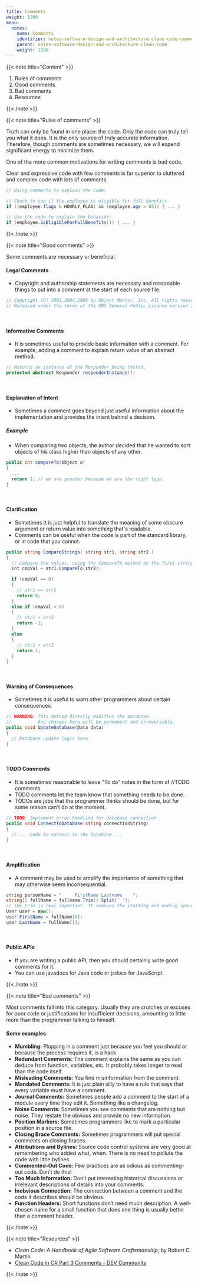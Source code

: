 ```yaml
---
title: Comments
weight: 1300
menu:
  notes:
    name: Comments
    identifier: notes-software-design-and-architecture-clean-code-comments
    parent: notes-software-design-and-architecture-clean-code
    weight: 1300
---
```


{{< note title="Content" >}}

1. Rules of comments
2. Good comments
3. Bad comments
4. Resources

{{< /note >}}

{{< note title="Rules of comments" >}}

Truth can only be found in one place: the code. Only the code can truly tell you what it does. It is the only source of truly accurate information. Therefore, though comments are sometimes necessary, we will expend significant energy to minimize them.

One of the more common motivations for writing comments is bad code.

Clear and expressive code with few comments is far superior to cluttered and complex code with lots of comments.

```csharp
// Using comments to explain the code:

// Check to see if the employee is eligible for full benefits
if ((employee.flags & HOURLY_FLAG) && (employee.age > 65)) { ... }

// Use the code to explain the behavior:
if (employee.isEligibleForFullBenefits()) { ... }
```

{{< /note >}}

{{< note title="Good comments" >}}

Some comments are necessary or beneficial.

#### Legal Comments

- Copyright and authorship statements are necessary and reasonable things to put into a comment at the start of each source file.

```csharp
// Copyright (C) 2003,2004,2005 by Object Mentor, Inc. All rights reserved.
// Released under the terms of the GNU General Public License version 2 or later.
```

<br/>

#### Informative Comments

- It is sometimes useful to provide basic information with a comment. For example, adding a comment to explain return value of an abstract method.

```csharp
// Returns an instance of the Responder being tested.
protected abstract Responder responderInstance();
```

<br/>

#### Explanation of Intent

- Sometimes a comment goes beyond just useful information about the implementation and provides the intent behind a decision.

##### Example

- When comparing two objects, the author decided that he wanted to sort objects of his class higher than objects of any other.

```csharp
public int compareTo(Object o)
{
  ... 
  return 1; // we are greater because we are the right type.
}
```

<br/>

#### Clarification

- Sometimes it is just helpful to translate the meaning of some obscure argument or return value into something that's readable.
- Comments can be useful when the code is part of the standard library, or in code that you cannot.

```csharp
public string CompareStrings( string str1, string str2 )
{
  // Compare the values, using the CompareTo method on the first string.
  int cmpVal = str1.CompareTo(str2);

  if (cmpVal == 0) 
  {
    // str1 == str2
    return 0;
  }
  else if (cmpVal < 0)
  {
    // str1 < str2
    return -1;
  }
  else
  {
    // str1 > str2
    return 1;
  }
}
```

<br/>

#### Warning of Consequences

- Sometimes it is useful to warn other programmers about certain consequences.

```csharp
// WARNING: This method directly modifies the database.  
//          Any changes here will be permanent and irreversible.
public void UpdateDatabase(Data data)
{
  // Database update logic here
}
```

<br/>

#### TODO Comments

- It is sometimes reasonable to leave "To do" notes in the form of //TODO comments.
- TODO comments let the team know that something needs to be done.
- TODOs are jobs that the programmer thinks should be done, but for some reason can't do at the moment.

```csharp
// TODO: Implement error handling for database connection
public void ConnectToDatabase(string connectionString)
{
  // ... code to connect to the database ...
}
```

<br/>

#### Amplification

- A comment may be used to amplify the importance of something that may otherwise seem inconsequential.

```csharp
string personName = "     FirstName Lastname    ";
string[] fullName = fullname.Trim().Split(' ');
// the trim is real important. It removes the starting and ending spaces that could cause the user instance to have unnecessary spaces in its parts.
User user = new();
user.FirstName = fullName[0];
user.LastName = fullName[1];
```

<br/>

#### Public APIs

- If you are writing a public API, then you should certainly write good comments for it.
- You can use javadocs for Java code or jsdocs for JavaScript.

{{< /note >}}

{{< note title="Bad comments" >}}

Most comments fall into this category. Usually they are crutches or excuses for poor code or justifications for insufficient decisions, amounting to little more than the programmer talking to himself.

#### Some examples

- **Mumbling:** Plopping in a comment just because you feel you should or because the process requires it, is a hack.
- **Redundant Comments:** The comment explains the same as you can deduce from function, variables, etc. It probably takes longer to read than the code itself.
- **Misleading Comments:** You find misinformation from the comment.
- **Mandated Comments:** It is just plain silly to have a rule that says that every variable must have a comment.
- **Journal Comments:** Sometimes people add a comment to the start of a module every time they edit it. Something like a changelog.
- **Noise Comments:** Sometimes you see comments that are nothing but noise. They restate the obvious and provide no new information.
- **Position Markers:** Sometimes programmers like to mark a particular position in a source file.
- **Closing Brace Comments:** Sometimes programmers will put special comments on closing braces.
- **Attributions and Bylines:** Source code control systems are very good at remembering who added what, when. There is no need to pollute the code with little bylines.
- **Commented-Out Code:** Few practices are as odious as commenting-out code. Don’t do this!
- **Too Much Information:** Don’t put interesting historical discussions or irrelevant descriptions of details into your comments.
- **Inobvious Connection:** The connection between a comment and the code it describes should be obvious.
- **Function Headers:** Short functions don’t need much description. A well-chosen name for a small function that does one thing is usually better than a comment header.

{{< /note >}}

{{< note title="Resources" >}}

* *Clean Code: A Handbook of Agile Software Craftsmanship*, by Robert C. Martin
* [Clean Code in C# Part 3 Comments - DEV Community](https://dev.to/caiocesar/clean-code-in-c-part-3-comments-17p)

{{< /note >}}
